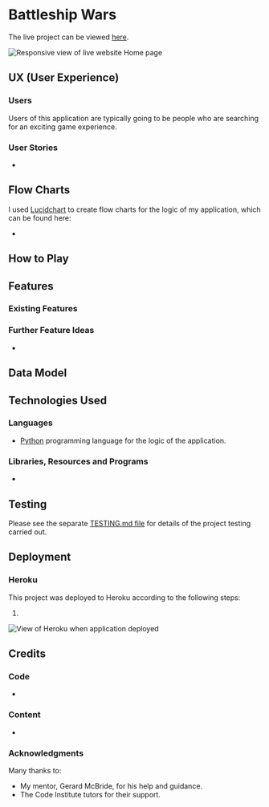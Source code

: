 # Battleship Wars
 

The live project can be viewed [here](). 

![Responsive view of live website Home page](/readme-documents/screenshots/home-page-screenshot.png)

## UX (User Experience) 
### Users
Users of this application are typically going to be people who are searching for an exciting game experience.

### User Stories
* 

## Flow Charts

I used [Lucidchart]() to create flow charts for the logic of my application, which can be found here: 
* []()  

## How to Play

## Features
### Existing Features

### Further Feature Ideas
* 

## Data Model

## Technologies Used

### Languages 
* [Python](https://en.wikipedia.org/wiki/Python_(programming_language)) programming language for the logic of the application.

### Libraries, Resources and Programs
* 

## Testing

Please see the separate [TESTING.md file](TESTING.md) for details of the project testing carried out. 

## Deployment

### Heroku

This project was deployed to Heroku according to the following steps: 

1. 

![View of Heroku when application deployed]()

## Credits 

### Code

* 
      
### Content

* 

### Acknowledgments

Many thanks to:
* My mentor, Gerard McBride, for his help and guidance.
* The Code Institute tutors for their support. 